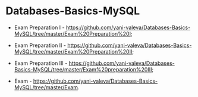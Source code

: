 # Databases-Basics-MySQL

- Exam Preparation I - https://github.com/yani-valeva/Databases-Basics-MySQL/tree/master/Exam%20Preparation%20I;

- Exam Preparation II - https://github.com/yani-valeva/Databases-Basics-MySQL/tree/master/Exam%20Preparation%20II;

- Exam Preparation III - https://github.com/yani-valeva/Databases-Basics-MySQL/tree/master/Exam%20preparation%20III;

- Exam - https://github.com/yani-valeva/Databases-Basics-MySQL/tree/master/Exam.

